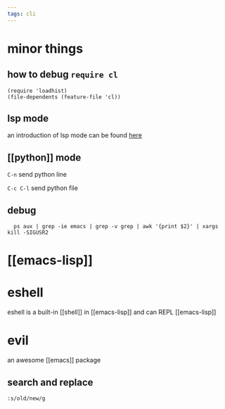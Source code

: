 ```yaml
---
tags: cli
---
```

# minor things

## how to debug `require cl`

```emacs-lisp
(require 'loadhist)
(file-dependents (feature-file 'cl))
```

## lsp mode

an introduction of lsp mode can be found [here](https://emacs-lsp.github.io/lsp-mode/tutorials/how-to-turn-off/)

## [[python]] mode

`C-n` send python line

`C-c C-l` send python file

## debug

```shell
  ps aux | grep -ie emacs | grep -v grep | awk '{print $2}' | xargs kill -SIGUSR2
```

# [[emacs-lisp]]

# eshell

eshell is a built-in [[shell]] in [[emacs-lisp]] and can REPL [[emacs-lisp]]

# evil

an awesome [[emacs]] package

## search and replace

    :s/old/new/g

